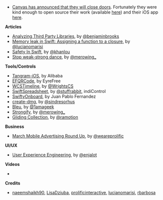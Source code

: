 * [Canvas has announced that they will close doors](https://usecanvas.com/). Fortunately they were kind enough to open source their work (available [here](https://github.com/usecanvas)) and their iOS app [here](https://github.com/usecanvas/ios-v1). 


**Articles**

* [Analyzing Third Party Libraries](http://martiancraft.com/blog/2017/04/analyzing-third-party-libraries/), by [@benjaminbrooks](https://twitter.com/benjaminbrooks)
* [Memory leak in Swift: Assigning a function to a closure](http://www.marisibrothers.com/2017/04/memory-leak-in-swift-assigning-function.html), by [@lucianomarisi](https://twitter.com/lucianomarisi)
* [Safety In Swift](http://khanlou.com/2017/04/safety-in-swift/), by [@khanlou](https://twitter.com/khanlou)
* [Stop weak-strong dance](http://merowing.info/2017/04/stop-weak-strong-dance/), by [@merowing_](https://twitter.com/merowing_)

**Tools/Controls**

* [Tangram-iOS](https://github.com/alibaba/Tangram-iOS), by Alibaba
* [EFQRCode](https://github.com/EyreFree/EFQRCode), by EyreFree
* [WCSTimeline](https://github.com/WrightsCS/WCSTimeline), by [@WrightsCS](https://twitter.com/WrightsCS)
* [SwiftSpreadsheet](https://github.com/stuffrabbit/SwiftSpreadsheet), by [@stuffrabbit](https://twitter.com/stuffrabbit), indiControl
* [SwiftyOnboard](https://github.com/juanpablofernandez/SwiftyOnboard), by Juan Pablo Fernandez
* [create-dmg](https://github.com/sindresorhus/create-dmg), by [@sindresorhus](https://twitter.com/sindresorhus)
* [Bleu](https://github.com/1amageek/Bleu), by [@1amageek](https://twitter.com/1amageek)
* [Strongify](https://github.com/krzysztofzablocki/Strongify), by [@merowing_](https://twitter.com/merowing_)
* [Gliding Collection](https://github.com/Ramotion/gliding-collection), by [@ramotion](https://twitter.com/ramotion)

**Business**

* [March Mobile Advertising Round Up](http://blog.prolificinteractive.com/2017/04/03/march-mobile-advertising-round-up/), by [@weareprolific](https://twitter.com/weareprolific)

**UI/UX**

* [User Experience Engineering](https://blog.prototypr.io/user-experience-engineering-a98c7724d849), by [@enjalot](https://twitter.com/enjalot)

**Videos**

*

**Credits**

* [naeemshaikh90](https://github.com/naeemshaikh90), [LisaDziuba](https://github.com/lisadziuba), [prolificinteractive](https://github.com/prolificinteractive), [lucianomarisi](https://github.com/lucianomarisi), [rbarbosa](https://github.com/rbarbosa)


